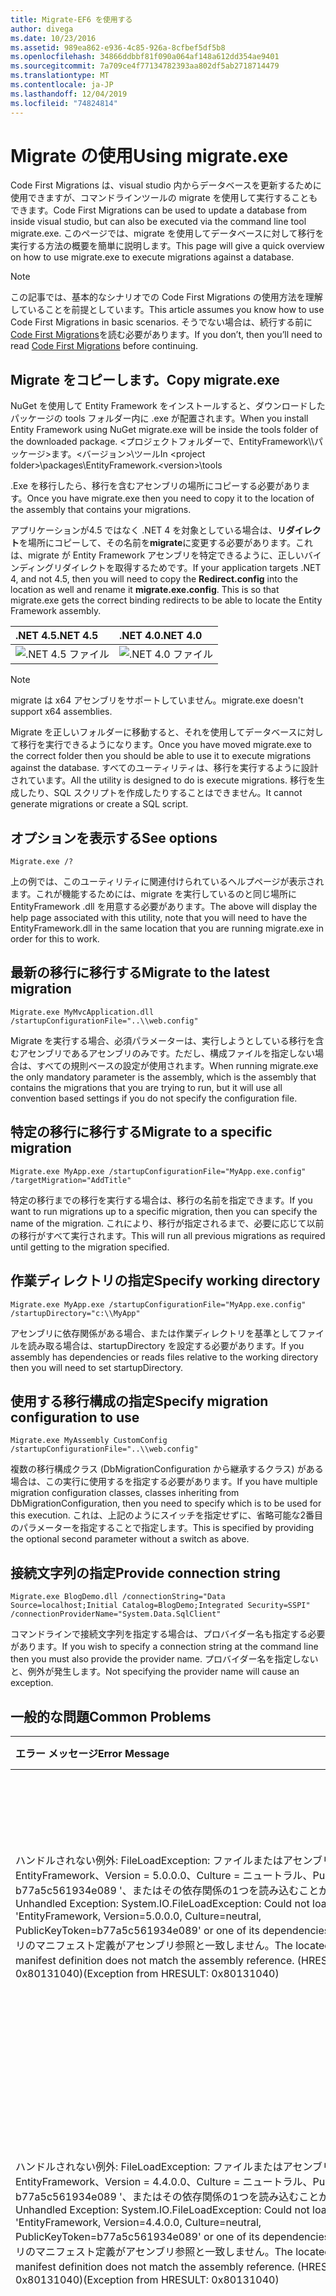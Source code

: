 ```yaml
---
title: Migrate-EF6 を使用する
author: divega
ms.date: 10/23/2016
ms.assetid: 989ea862-e936-4c85-926a-8cfbef5df5b8
ms.openlocfilehash: 34866ddbbf81f090a064af148a612dd354ae9401
ms.sourcegitcommit: 7a709ce4f77134782393aa802df5ab2718714479
ms.translationtype: MT
ms.contentlocale: ja-JP
ms.lasthandoff: 12/04/2019
ms.locfileid: "74824814"
---
```

# <a name="using-migrateexe"></a><span data-ttu-id="7754a-102">Migrate の使用</span><span class="sxs-lookup"><span data-stu-id="7754a-102">Using migrate.exe</span></span>
<span data-ttu-id="7754a-103">Code First Migrations は、visual studio 内からデータベースを更新するために使用できますが、コマンドラインツールの migrate を使用して実行することもできます。</span><span class="sxs-lookup"><span data-stu-id="7754a-103">Code First Migrations can be used to update a database from inside visual studio, but can also be executed via the command line tool migrate.exe.</span></span> <span data-ttu-id="7754a-104">このページでは、migrate を使用してデータベースに対して移行を実行する方法の概要を簡単に説明します。</span><span class="sxs-lookup"><span data-stu-id="7754a-104">This page will give a quick overview on how to use migrate.exe to execute migrations against a database.</span></span>

> [!NOTE]
> <span data-ttu-id="7754a-105">この記事では、基本的なシナリオでの Code First Migrations の使用方法を理解していることを前提としています。</span><span class="sxs-lookup"><span data-stu-id="7754a-105">This article assumes you know how to use Code First Migrations in basic scenarios.</span></span> <span data-ttu-id="7754a-106">そうでない場合は、続行する前に[Code First Migrations](~/ef6/modeling/code-first/migrations/index.md)を読む必要があります。</span><span class="sxs-lookup"><span data-stu-id="7754a-106">If you don’t, then you’ll need to read [Code First Migrations](~/ef6/modeling/code-first/migrations/index.md) before continuing.</span></span>

## <a name="copy-migrateexe"></a><span data-ttu-id="7754a-107">Migrate をコピーします。</span><span class="sxs-lookup"><span data-stu-id="7754a-107">Copy migrate.exe</span></span>

<span data-ttu-id="7754a-108">NuGet を使用して Entity Framework をインストールすると、ダウンロードしたパッケージの tools フォルダー内に .exe が配置されます。</span><span class="sxs-lookup"><span data-stu-id="7754a-108">When you install Entity Framework using NuGet migrate.exe will be inside the tools folder of the downloaded package.</span></span> <span data-ttu-id="7754a-109">&lt;プロジェクトフォルダーで、EntityFramework\\\\パッケージ&gt;ます。&lt;バージョン&gt;\\ツール</span><span class="sxs-lookup"><span data-stu-id="7754a-109">In &lt;project folder&gt;\\packages\\EntityFramework.&lt;version&gt;\\tools</span></span>

<span data-ttu-id="7754a-110">.Exe を移行したら、移行を含むアセンブリの場所にコピーする必要があります。</span><span class="sxs-lookup"><span data-stu-id="7754a-110">Once you have migrate.exe then you need to copy it to the location of the assembly that contains your migrations.</span></span>

<span data-ttu-id="7754a-111">アプリケーションが4.5 ではなく .NET 4 を対象としている場合は、**リダイレクト**を場所にコピーして、その名前を**migrate**に変更する必要があります。これは、migrate が Entity Framework アセンブリを特定できるように、正しいバインディングリダイレクトを取得するためです。</span><span class="sxs-lookup"><span data-stu-id="7754a-111">If your application targets .NET 4, and not 4.5, then you will need to copy the **Redirect.config** into the location as well and rename it **migrate.exe.config**. This is so that migrate.exe gets the correct binding redirects to be able to locate the Entity Framework assembly.</span></span>

| <span data-ttu-id="7754a-112">.NET 4.5</span><span class="sxs-lookup"><span data-stu-id="7754a-112">.NET 4.5</span></span>                                      | <span data-ttu-id="7754a-113">.NET 4.0</span><span class="sxs-lookup"><span data-stu-id="7754a-113">.NET 4.0</span></span>                                      |
|:----------------------------------------------|:----------------------------------------------|
| ![.NET 4.5 ファイル](~/ef6/media/net45files.png) | ![.NET 4.0 ファイル](~/ef6/media/net40files.png) |

> [!NOTE]
> <span data-ttu-id="7754a-116">migrate は x64 アセンブリをサポートしていません。</span><span class="sxs-lookup"><span data-stu-id="7754a-116">migrate.exe doesn't support x64 assemblies.</span></span>

<span data-ttu-id="7754a-117">Migrate を正しいフォルダーに移動すると、それを使用してデータベースに対して移行を実行できるようになります。</span><span class="sxs-lookup"><span data-stu-id="7754a-117">Once you have moved migrate.exe to the correct folder then you should be able to use it to execute migrations against the database.</span></span> <span data-ttu-id="7754a-118">すべてのユーティリティは、移行を実行するように設計されています。</span><span class="sxs-lookup"><span data-stu-id="7754a-118">All the utility is designed to do is execute migrations.</span></span> <span data-ttu-id="7754a-119">移行を生成したり、SQL スクリプトを作成したりすることはできません。</span><span class="sxs-lookup"><span data-stu-id="7754a-119">It cannot generate migrations or create a SQL script.</span></span>

## <a name="see-options"></a><span data-ttu-id="7754a-120">オプションを表示する</span><span class="sxs-lookup"><span data-stu-id="7754a-120">See options</span></span>

``` console
Migrate.exe /?
```

<span data-ttu-id="7754a-121">上の例では、このユーティリティに関連付けられているヘルプページが表示されます。これが機能するためには、migrate を実行しているのと同じ場所に EntityFramework .dll を用意する必要があります。</span><span class="sxs-lookup"><span data-stu-id="7754a-121">The above will display the help page associated with this utility, note that you will need to have the EntityFramework.dll in the same location that you are running migrate.exe in order for this to work.</span></span>

## <a name="migrate-to-the-latest-migration"></a><span data-ttu-id="7754a-122">最新の移行に移行する</span><span class="sxs-lookup"><span data-stu-id="7754a-122">Migrate to the latest migration</span></span>

``` console
Migrate.exe MyMvcApplication.dll /startupConfigurationFile="..\\web.config"
```

<span data-ttu-id="7754a-123">Migrate を実行する場合、必須パラメーターは、実行しようとしている移行を含むアセンブリであるアセンブリのみです。ただし、構成ファイルを指定しない場合は、すべての規則ベースの設定が使用されます。</span><span class="sxs-lookup"><span data-stu-id="7754a-123">When running migrate.exe the only mandatory parameter is the assembly, which is the assembly that contains the migrations that you are trying to run, but it will use all convention based settings if you do not specify the configuration file.</span></span>

## <a name="migrate-to-a-specific-migration"></a><span data-ttu-id="7754a-124">特定の移行に移行する</span><span class="sxs-lookup"><span data-stu-id="7754a-124">Migrate to a specific migration</span></span>

``` console
Migrate.exe MyApp.exe /startupConfigurationFile="MyApp.exe.config" /targetMigration="AddTitle"
```

<span data-ttu-id="7754a-125">特定の移行までの移行を実行する場合は、移行の名前を指定できます。</span><span class="sxs-lookup"><span data-stu-id="7754a-125">If you want to run migrations up to a specific migration, then you can specify the name of the migration.</span></span> <span data-ttu-id="7754a-126">これにより、移行が指定されるまで、必要に応じて以前の移行がすべて実行されます。</span><span class="sxs-lookup"><span data-stu-id="7754a-126">This will run all previous migrations as required until getting to the migration specified.</span></span>

## <a name="specify-working-directory"></a><span data-ttu-id="7754a-127">作業ディレクトリの指定</span><span class="sxs-lookup"><span data-stu-id="7754a-127">Specify working directory</span></span>

``` console
Migrate.exe MyApp.exe /startupConfigurationFile="MyApp.exe.config" /startupDirectory="c:\\MyApp"
```

<span data-ttu-id="7754a-128">アセンブリに依存関係がある場合、または作業ディレクトリを基準としてファイルを読み取る場合は、startupDirectory を設定する必要があります。</span><span class="sxs-lookup"><span data-stu-id="7754a-128">If you assembly has dependencies or reads files relative to the working directory then you will need to set startupDirectory.</span></span>

## <a name="specify-migration-configuration-to-use"></a><span data-ttu-id="7754a-129">使用する移行構成の指定</span><span class="sxs-lookup"><span data-stu-id="7754a-129">Specify migration configuration to use</span></span>

``` console
Migrate.exe MyAssembly CustomConfig /startupConfigurationFile="..\\web.config"
```

<span data-ttu-id="7754a-130">複数の移行構成クラス (DbMigrationConfiguration から継承するクラス) がある場合は、この実行に使用するを指定する必要があります。</span><span class="sxs-lookup"><span data-stu-id="7754a-130">If you have multiple migration configuration classes, classes inheriting from DbMigrationConfiguration, then you need to specify which is to be used for this execution.</span></span> <span data-ttu-id="7754a-131">これは、上記のようにスイッチを指定せずに、省略可能な2番目のパラメーターを指定することで指定します。</span><span class="sxs-lookup"><span data-stu-id="7754a-131">This is specified by providing the optional second parameter without a switch as above.</span></span>

## <a name="provide-connection-string"></a><span data-ttu-id="7754a-132">接続文字列の指定</span><span class="sxs-lookup"><span data-stu-id="7754a-132">Provide connection string</span></span>

``` console
Migrate.exe BlogDemo.dll /connectionString="Data Source=localhost;Initial Catalog=BlogDemo;Integrated Security=SSPI" /connectionProviderName="System.Data.SqlClient"
```

<span data-ttu-id="7754a-133">コマンドラインで接続文字列を指定する場合は、プロバイダー名も指定する必要があります。</span><span class="sxs-lookup"><span data-stu-id="7754a-133">If you wish to specify a connection string at the command line then you must also provide the provider name.</span></span> <span data-ttu-id="7754a-134">プロバイダー名を指定しないと、例外が発生します。</span><span class="sxs-lookup"><span data-stu-id="7754a-134">Not specifying the provider name will cause an exception.</span></span>

## <a name="common-problems"></a><span data-ttu-id="7754a-135">一般的な問題</span><span class="sxs-lookup"><span data-stu-id="7754a-135">Common Problems</span></span>

| <span data-ttu-id="7754a-136">エラー メッセージ</span><span class="sxs-lookup"><span data-stu-id="7754a-136">Error Message</span></span>                                                                                                                                                                                                                                                                                                                      | <span data-ttu-id="7754a-137">ソリューション</span><span class="sxs-lookup"><span data-stu-id="7754a-137">Solution</span></span>                                                                                                                                                                                                                                                                                             |
|:-----------------------------------------------------------------------------------------------------------------------------------------------------------------------------------------------------------------------------------------------------------------------------------------------------------------------------------|:-----------------------------------------------------------------------------------------------------------------------------------------------------------------------------------------------------------------------------------------------------------------------------------------------------|
| <span data-ttu-id="7754a-138">ハンドルされない例外: FileLoadException: ファイルまたはアセンブリ ' EntityFramework、Version = 5.0.0.0、Culture = ニュートラル、PublicKeyToken = b77a5c561934e089 '、またはその依存関係の1つを読み込むことができませんでした。</span><span class="sxs-lookup"><span data-stu-id="7754a-138">Unhandled Exception: System.IO.FileLoadException:  Could not load file or assembly 'EntityFramework, Version=5.0.0.0, Culture=neutral, PublicKeyToken=b77a5c561934e089' or one of its dependencies.</span></span> <span data-ttu-id="7754a-139">見つかったアセンブリのマニフェスト定義がアセンブリ参照と一致しません。</span><span class="sxs-lookup"><span data-stu-id="7754a-139">The located assembly's manifest definition does not match the assembly reference.</span></span> <span data-ttu-id="7754a-140">(HRESULT からの例外: 0x80131040)</span><span class="sxs-lookup"><span data-stu-id="7754a-140">(Exception from HRESULT: 0x80131040)</span></span>         | <span data-ttu-id="7754a-141">これは、通常、リダイレクト .config ファイルを使用せずに .NET 4 アプリケーションを実行していることを意味します。</span><span class="sxs-lookup"><span data-stu-id="7754a-141">This typically means that you are running a .NET 4 application without the Redirect.config file.</span></span> <span data-ttu-id="7754a-142">Debug.exe と同じ場所にリダイレクトをコピーし、名前を migrate に変更する必要があります。</span><span class="sxs-lookup"><span data-stu-id="7754a-142">You need to copy the Redirect.config to the same location as migrate.exe and rename it to migrate.exe.config.</span></span>                                                                                       |
| <span data-ttu-id="7754a-143">ハンドルされない例外: FileLoadException: ファイルまたはアセンブリ ' EntityFramework、Version = 4.4.0.0、Culture = ニュートラル、PublicKeyToken = b77a5c561934e089 '、またはその依存関係の1つを読み込むことができませんでした。</span><span class="sxs-lookup"><span data-stu-id="7754a-143">Unhandled Exception: System.IO.FileLoadException: Could not load file or assembly 'EntityFramework, Version=4.4.0.0, Culture=neutral, PublicKeyToken=b77a5c561934e089' or one of its dependencies.</span></span> <span data-ttu-id="7754a-144">見つかったアセンブリのマニフェスト定義がアセンブリ参照と一致しません。</span><span class="sxs-lookup"><span data-stu-id="7754a-144">The located assembly's manifest definition does not match the assembly reference.</span></span> <span data-ttu-id="7754a-145">(HRESULT からの例外: 0x80131040)</span><span class="sxs-lookup"><span data-stu-id="7754a-145">(Exception from HRESULT: 0x80131040)</span></span>          | <span data-ttu-id="7754a-146">この例外は、リダイレクトを使用して .NET 4.5 アプリケーションを実行していることを意味します。</span><span class="sxs-lookup"><span data-stu-id="7754a-146">This exception means that you are running a .NET 4.5 application with the Redirect.config copied to the migrate.exe location.</span></span> <span data-ttu-id="7754a-147">アプリが .NET 4.5 の場合、構成ファイルが内にリダイレクトされる必要はありません。</span><span class="sxs-lookup"><span data-stu-id="7754a-147">If your app is .NET 4.5 then you do not need to have the config file with the redirects inside.</span></span> <span data-ttu-id="7754a-148">Migrate .exe ファイルを削除します。</span><span class="sxs-lookup"><span data-stu-id="7754a-148">Delete the migrate.exe.config file.</span></span>                                    |
| <span data-ttu-id="7754a-149">エラー: 保留中の変更があり、自動移行が無効になっているため、現在のモデルに一致するようにデータベースを更新できません。</span><span class="sxs-lookup"><span data-stu-id="7754a-149">ERROR: Unable to update database to match the current model because there are pending changes and automatic migration is disabled.</span></span> <span data-ttu-id="7754a-150">保留中のモデルの変更をコードベースの移行に書き込むか、自動移行を有効にします。</span><span class="sxs-lookup"><span data-stu-id="7754a-150">Either write the pending model changes to a code-based migration or enable automatic migration.</span></span> <span data-ttu-id="7754a-151">自動移行を有効にするには、DbMigrationsConfiguration を true に設定します。</span><span class="sxs-lookup"><span data-stu-id="7754a-151">Set DbMigrationsConfiguration.AutomaticMigrationsEnabled to true to enable automatic migration.</span></span> | <span data-ttu-id="7754a-152">このエラーは、モデルに対して行われた変更に対処するために移行を作成していない場合に、データベースがモデルと一致しない場合に発生します。</span><span class="sxs-lookup"><span data-stu-id="7754a-152">This error occurs if running migrate when you haven’t created a migration to cope with changes made to the model, and the database does not match the model.</span></span> <span data-ttu-id="7754a-153">モデルクラスにプロパティを追加した後、移行を作成せずに migrate を実行してデータベースをアップグレードすることを、この例に示します。</span><span class="sxs-lookup"><span data-stu-id="7754a-153">Adding a property to a model class then running migrate.exe without creating a migration to upgrade the database is an example of this.</span></span> |
| <span data-ttu-id="7754a-154">エラー: メンバー ' UpdateRunner、EntityFramework、Version = 5.0.0.0、Culture = ニュートラル、PublicKeyToken = b77a5c561934e089 ' の型が解決されていません。このエラーが発生しました。</span><span class="sxs-lookup"><span data-stu-id="7754a-154">ERROR: Type is not resolved for member 'System.Data.Entity.Migrations.Design.ToolingFacade+UpdateRunner,EntityFramework, Version=5.0.0.0, Culture=neutral, PublicKeyToken=b77a5c561934e089'.</span></span>                                                                                                                                       | <span data-ttu-id="7754a-155">このエラーは、無効なスタートアップディレクトリを指定することによって発生することがあります。</span><span class="sxs-lookup"><span data-stu-id="7754a-155">This error can be caused by specifying an incorrect startup directory.</span></span> <span data-ttu-id="7754a-156">これは、migrate の場所である必要があります</span><span class="sxs-lookup"><span data-stu-id="7754a-156">This must be the location of migrate.exe</span></span>                                                                                                                                                                                      |
| <span data-ttu-id="7754a-157">未処理の例外: NullReferenceException: オブジェクト参照がオブジェクトのインスタンスに設定されていません。</span><span class="sxs-lookup"><span data-stu-id="7754a-157">Unhandled Exception: System.NullReferenceException: Object reference not set to an instance of an object.</span></span> <br/>   <span data-ttu-id="7754a-158">at.......................................</span><span class="sxs-lookup"><span data-stu-id="7754a-158">at System.Data.Entity.Migrations.Console.Program.Main(String[] args)</span></span>                                                                                                                                             | <span data-ttu-id="7754a-159">これは、使用しているシナリオに必要なパラメーターを指定していないことが原因である可能性があります。</span><span class="sxs-lookup"><span data-stu-id="7754a-159">This can be caused by not specifying a required parameter for a scenario that you are using.</span></span> <span data-ttu-id="7754a-160">たとえば、プロバイダー名を指定せずに接続文字列を指定します。</span><span class="sxs-lookup"><span data-stu-id="7754a-160">For example specifying a connection string without specifying the provider name.</span></span>                                                                                                                        |
| <span data-ttu-id="7754a-161">エラー: アセンブリ ' と ' で、複数の移行構成の種類が見つかりました。</span><span class="sxs-lookup"><span data-stu-id="7754a-161">ERROR: More than one migrations configuration type was found in the assembly 'ClassLibrary1'.</span></span> <span data-ttu-id="7754a-162">使用する名前を指定します。</span><span class="sxs-lookup"><span data-stu-id="7754a-162">Specify the name of the one to use.</span></span>                                                                                                                                                                                                  | <span data-ttu-id="7754a-163">エラー状態が発生すると、指定されたアセンブリに複数の構成クラスが存在します。</span><span class="sxs-lookup"><span data-stu-id="7754a-163">As the error states, there is more than one configuration class in the given assembly.</span></span> <span data-ttu-id="7754a-164">使用するを指定するには、/configurationType スイッチを使用する必要があります。</span><span class="sxs-lookup"><span data-stu-id="7754a-164">You must use the /configurationType switch to specify which to use.</span></span>                                                                                                                                           |
| <span data-ttu-id="7754a-165">エラー: ファイルまたはアセンブリ '&lt;assemblyName&gt;'、またはその依存関係の1つを読み込むことができませんでした。</span><span class="sxs-lookup"><span data-stu-id="7754a-165">ERROR: Could not load file or assembly ‘&lt;assemblyName&gt;’ or one of its dependencies.</span></span> <span data-ttu-id="7754a-166">指定されたアセンブリ名またはコードベースが無効です。</span><span class="sxs-lookup"><span data-stu-id="7754a-166">The given assembly name or codebase was invalid.</span></span> <span data-ttu-id="7754a-167">(HRESULT からの例外: 0x80131047)</span><span class="sxs-lookup"><span data-stu-id="7754a-167">(Exception from HRESULT: 0x80131047)</span></span>                                                                                                                                                    | <span data-ttu-id="7754a-168">これは、アセンブリ名の指定に誤りがあるか、</span><span class="sxs-lookup"><span data-stu-id="7754a-168">This can be caused by specifying an assembly name incorrectly or not having</span></span>                                                                                                                                                                                                                          |
| <span data-ttu-id="7754a-169">エラー: ファイルまたはアセンブリ '&lt;assemblyName&gt;'、またはその依存関係の1つを読み込むことができませんでした。</span><span class="sxs-lookup"><span data-stu-id="7754a-169">ERROR: Could not load file or assembly ‘&lt;assemblyName&gt;' or one of its dependencies.</span></span> <span data-ttu-id="7754a-170">間違ったフォーマットのプログラムを読み込もうとしました。</span><span class="sxs-lookup"><span data-stu-id="7754a-170">An attempt was made to load a program with an incorrect format.</span></span>                                                                                                                                                                          | <span data-ttu-id="7754a-171">これは、x64 アプリケーションに対して migrate を実行しようとした場合に発生します。</span><span class="sxs-lookup"><span data-stu-id="7754a-171">This happens if you are trying to run migrate.exe against an x64 application.</span></span> <span data-ttu-id="7754a-172">EF 5.0 以降は、x86 でのみ機能します。</span><span class="sxs-lookup"><span data-stu-id="7754a-172">EF 5.0 and below will only work on x86.</span></span>                                                                                                                                                                                |
